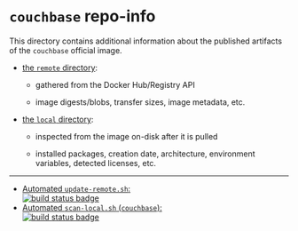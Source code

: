 # `couchbase` repo-info

This directory contains additional information about the published artifacts of the `couchbase` official image.

-	[the `remote` directory](remote/):

	-	gathered from the Docker Hub/Registry API

	-	image digests/blobs, transfer sizes, image metadata, etc.

-	[the `local` directory](local/):

	-	inspected from the image on-disk after it is pulled

	-	installed packages, creation date, architecture, environment variables, detected licenses, etc.

---

-	[Automated `update-remote.sh`:  
	![build status badge](https://doi-janky.infosiftr.net/job/repo-info/job/remote/badge/icon)](https://doi-janky.infosiftr.net/job/repo-info/job/remote/)
-	[Automated `scan-local.sh` (`couchbase`):  
	![build status badge](https://doi-janky.infosiftr.net/job/repo-info/job/local/job/couchbase/badge/icon)](https://doi-janky.infosiftr.net/job/repo-info/job/local/job/couchbase)
